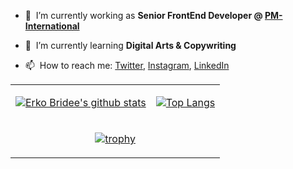 - 🔭&nbsp;&nbsp;I’m currently working as **Senior FrontEnd Developer @ [PM-International](https://github.com/pminternational)**

- 🌱&nbsp;&nbsp;I’m currently learning **Digital Arts & Copywriting**

- 📫&nbsp;&nbsp;How to reach me:
  [Twitter](https://twitter.com/erkobridee), [Instagram](https://instagram.com/erkobridee), [LinkedIn](https://www.linkedin.com/in/erkobridee/)

<!-- - 👯 I’m looking to collaborate ???
- 🤔 I’m looking for help with ??? -->

<style>
.my-profile-table, .my-profile-table tr, .my-profile-table td {
  border: 0;
}
</style>

<table class="my-profile-table">
  <tr>
  <td>

[![Erko Bridee's github stats](https://github-readme-stats.vercel.app/api?show_icons=true&hide_border=true&count_private=true&username=erkobridee)](https://github.com/erkobridee)

  </td>
  <td>
  
[![Top Langs](https://github-readme-stats.vercel.app/api/top-langs/?username=erkobridee)](https://github.com/erkobridee)
  
  </td>
  </tr>
  <tr>
  <td colspan="2" style="text-align: center;">

[![trophy](https://github-profile-trophy.vercel.app/?username=erkobridee)](https://github.com/erkobridee)

</td>
  </tr>
</table>
